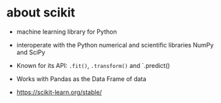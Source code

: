 # about scikit

 * machine learning library for Python
 * interoperate with the Python numerical and scientific libraries NumPy and SciPy
* Known for its API: `.fit()`, `.transform()` and `.predict()
* Works with Pandas as the Data Frame of  data


* https://scikit-learn.org/stable/